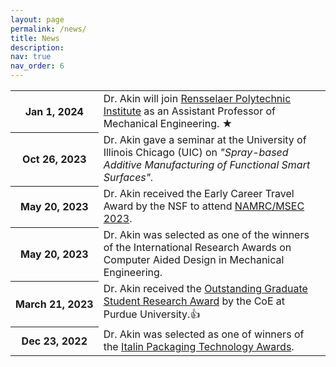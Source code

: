 ```yaml
---
layout: page
permalink: /news/
title: News
description: 
nav: true
nav_order: 6
---
```



<!-- News -->          
<div class="news">
     <div class="table-responsive">
     <table class="table table-sm table-borderless">
               
<tr>
        <th scope="row" style="white-space: nowrap;">Jan 1, 2024</th>
        <td>
            Dr. Akin will join <a href="https://www.rpi.edu/">Rensselaer Polytechnic Institute</a> as an Assistant Professor of Mechanical Engineering.  <span class="star">&#9733;</span> 

<tr>
        <th scope="row" style="white-space: nowrap;">Oct 26, 2023</th>
        <td>
            Dr. Akin gave a seminar at the University of Illinois Chicago (UIC) on <i> "Spray-based Additive Manufacturing of Functional Smart Surfaces".

        
<tr>
        <th scope="row" style="white-space: nowrap;">May 20, 2023</th>
        <td>
            Dr. Akin received the Early Career Travel Award by the NSF to attend <a href="https://msec-namrc2023.rutgers.edu/">NAMRC/MSEC 2023</a>.       
    
<tr>
        <th scope="row" style="white-space: nowrap;">May 20, 2023</th>
        <td>
           Dr. Akin was selected as one of the winners of the International Research Awards on Computer Aided Design in Mechanical Engineering.

<tr>
        <th scope="row" style="white-space: nowrap;">March 21, 2023</th>
        <td>
        Dr. Akin received the <a href="https://engineering.purdue.edu/Engr/People/Awards/Graduate/ptRecipientListing?group_id=237384&show_sub_groups=1">Outstanding Graduate Student Research Award</a> by the CoE at Purdue University.&#x1F44D;        
   
<tr>
        <th scope="row" style="white-space: nowrap;">Dec 23, 2022</th>
        <td>
        Dr. Akin was selected as one of winners of the <a href="https://machinesitalia.org/italian-technology-awards">Italin Packaging Technology Awards</a>.
        
     

        
            
      

